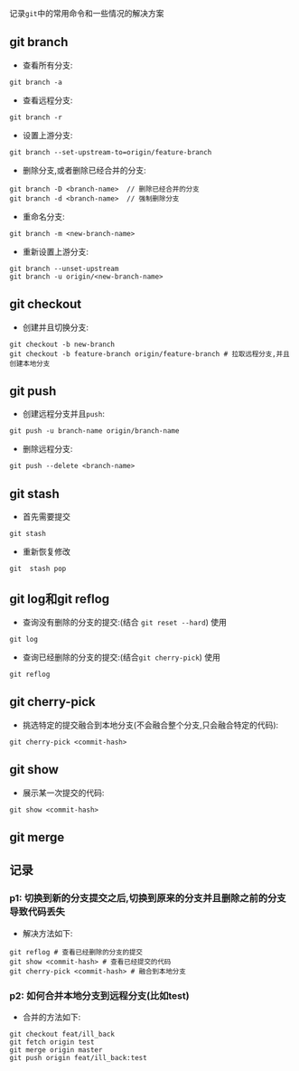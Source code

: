  记录`git`中的常用命令和一些情况的解决方案
## git branch
- 查看所有分支:
```
git branch -a
```
- 查看远程分支:
```
git branch -r
```
- 设置上游分支:
```
git branch --set-upstream-to=origin/feature-branch
```
- 删除分支,或者删除已经合并的分支:
```
git branch -D <branch-name>  // 删除已经合并的分支
git branch -d <branch-name>  // 强制删除分支
```
- 重命名分支:
```
git branch -m <new-branch-name>
```
- 重新设置上游分支:
```
git branch --unset-upstream
git branch -u origin/<new-branch-name>
```
## git checkout
- 创建并且切换分支:
```
git checkout -b new-branch
git checkout -b feature-branch origin/feature-branch # 拉取远程分支,并且创建本地分支
```
## git push
- 创建远程分支并且`push`:
```
git push -u branch-name origin/branch-name
```
- 删除远程分支:
```
git push --delete <branch-name>
```
## git stash
- 首先需要提交
```
git stash
```
- 重新恢复修改
```
git  stash pop
```

## git log和git reflog
- 查询没有删除的分支的提交:(结合 `git reset --hard`) 使用
```
git log
```
- 查询已经删除的分支的提交:(结合`git cherry-pick`) 使用
```
git reflog
```
## git cherry-pick
- 挑选特定的提交融合到本地分支(不会融合整个分支,只会融合特定的代码):
```
git cherry-pick <commit-hash>
```
## git show
- 展示某一次提交的代码:
```
git show <commit-hash>
```
## git merge
## 记录
### p1: 切换到新的分支提交之后,切换到原来的分支并且删除之前的分支导致代码丢失
- 解决方法如下:
```
git reflog # 查看已经删除的分支的提交
git show <commit-hash> # 查看已经提交的代码
git cherry-pick <commit-hash> # 融合到本地分支
```
### p2: 如何合并本地分支到远程分支(比如test)
- 合并的方法如下:
```
git checkout feat/ill_back
git fetch origin test
git merge origin master
git push origin feat/ill_back:test
```
